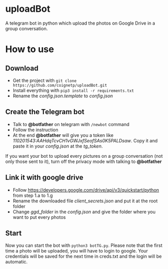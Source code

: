# uploadBot
A telegram bot in python which upload the photos on Google Drive in a group conversation.

# How to use
## Download
* Get the project with `git clone https://github.com/coignetp/uploadBot.git`
* Install everything with `pip3 install -r requirements.txt`
* Rename the *config.json.template* to *config.json*

## Create the Telegram bot
* Talk to **@botfather** on telegram with `/newbot` command
* Follow the instruction
* At the end **@botfather** will give you a token like *110201543:AAHdqTcvCH1vGWJxfSeofSAs0K5PALDsaw*. Copy it and paste it in your *config.json* at the *tg_token*.

If you want your bot to upload every pictures on a group conversation (not only those sent to it), turn off the privacy mode with talking to **@botfather**

## Link it with google drive
* Follow https://developers.google.com/drive/api/v3/quickstart/python from step 1.a to 1.g
* Rename the downloaded file *client_secrets.json* and put it at the root folder
* Change *ggd_folder* in the *config.json* and give the folder where you want to put every photos

## Start
Now you can start the bot with `python3 botTG.py`.
Please note that the first time a photo will be uploaded, you will have to login to google. Your credentials will be saved for the next time in creds.txt and the login will be automatic.
